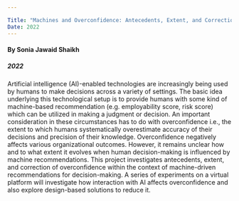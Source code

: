 ```yaml
---

Title: "Machines and Overconfidence: Antecedents, Extent, and Correction"
Date: 2022
---
```


#### By Sonia Jawaid Shaikh
##### 2022

Artificial intelligence (AI)-enabled technologies are increasingly being used by humans to make decisions across a variety of settings. The basic idea underlying this technological setup is to provide humans with some kind of machine-based recommendation (e.g. employability score, risk score) which can be utilized in making a judgment or decision. An important consideration in these circumstances has to do with overconfidence i.e., the extent to which humans systematically overestimate accuracy of their decisions and precision of their knowledge. Overconfidence negatively affects various organizational outcomes. However, it remains unclear how and to what extent it evolves when human decision-making is influenced by machine recommendations. This project investigates antecedents, extent, and correction of overconfidence within the context of machine-driven recommendations for decision-making. A series of experiments on a virtual platform will investigate how interaction with AI affects overconfidence and also explore design-based solutions to reduce it.



